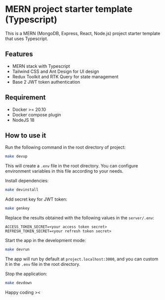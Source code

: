 # MERN project starter template (Typescript)

This is a MERN (MongoDB, Express, React, Node.js) project starter template that uses Typescript.

## Features

- MERN stack with Typescript
- Tailwind CSS and Ant Design for UI design
- Redux Toolkit and RTK Query for state management
- Base 2 JWT token authentication

## Requirement

- Docker >= 20.10
- Docker compose plugin
- NodeJS 18

## How to use it

Run the following command in the root directory of project:

```bash
make devup
```

This will create a `.env` file in the root directory. You can configure environment variables in this file according to your needs.

Install dependencies:

```bash
make devinstall
```

Add secret key for JWT token:

```bash
make genkey
```

Replace the results obtained with the following values in the `server/.env`:

```
ACCESS_TOKEN_SECRET=<your access token secret>
REFRESH_TOKEN_SECRET=<your refresh token secret>
```

Start the app in the development mode:

```bash
make devrun
```

The app will run by default at `project.localhost:3000`, and you can custom it in the `.env` file in the root directory.

Stop the application:

```bash
make devdown
```

Happy coding ><
